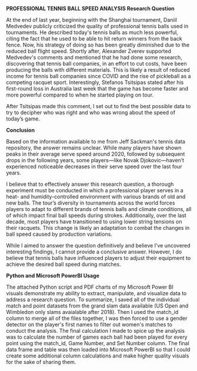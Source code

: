 **PROFESSIONAL TENNIS BALL SPEED ANALYSIS Research Question**

At the end of last year, beginning with the Shanghai tournament, Daniil Medvedev publicly criticized the quality of professional tennis balls used in tournaments. He described today's tennis balls as much less powerful, citing the fact that he used to be able to hit return winners from the back fence. Now, his strategy of doing so has been greatly diminished due to the reduced ball flight speed. Shortly after, Alexander Zverev supported Medvedev's comments and mentioned that he had done some research, discovering that tennis ball companies, in an effort to cut costs, have been producing the balls with different materials. This is likely a result of reduced income for tennis ball companies since COVID and the rise of pickleball as a competing racquet sport. Interestingly, Stefanos Tsitsipas stated after his first-round loss in Australia last week that the game has become faster and more powerful compared to when he started playing on tour.

After Tsitsipas made this comment, I set out to find the best possible data to try to decipher who was right and who was wrong about the speed of today’s game.

**Conclusion**

Based on the information available to me from Jeff Sackman's tennis data repository, the answer remains unclear. While many players have shown peaks in their average serve speed around 2020, followed by subsequent drops in the following years, some players—like Novak Djokovic—haven’t experienced noticeable decreases in their serve speed over the last four years.

I believe that to effectively answer this research question, a thorough experiment must be conducted in which a professional player serves in a heat- and humidity-controlled environment with various brands of old and new balls. The tour’s diversity in tournaments across the world forces players to adapt to different brands of tennis balls and climate conditions, all of which impact final ball speeds during strokes. Additionally, over the last decade, most players have transitioned to using lower string tensions on their racquets. This change is likely an adaptation to combat the changes in ball speed caused by production variations.

While I aimed to answer the question definitively and believe I’ve uncovered interesting findings, I cannot provide a conclusive answer. However, I do believe that tennis balls have influenced players to adjust their equipment to achieve the desired ball speed during matches.

**Python and Microsoft PowerBI Usage**

The attached Python script and PDF charts of my Microsoft Power BI visuals demonstrate my ability to extract, manipulate, and visualize data to address a research question. To summarize, I saved all of the individual match and point datasets from the grand slam data available (US Open and Wimbledon only slams avaialable after 2018). Then I used the match_id column to merge all of the files together, I was then forced to use a gender detector on the player's first names to filter out women's matches to conduct the analysis. The final calculation I made to spice up the analysis was to calculate the number of games each ball had been played for every point using the match_id, Game Number, and Set Number column. The final data frame and table was then loaded into Microsoft PowerBI so that I could create some additional column calculations and make higher quality visuals for the sake of sharing them. 
